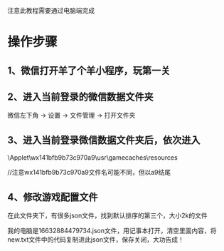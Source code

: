 注意此教程需要通过电脑端完成

# 操作步骤
## 1、微信打开羊了个羊小程序，玩第一关

## 2、进入当前登录的微信数据文件夹
微信左下角 -> 设置 -> 文件管理 -> 打开文件夹

## 3、进入当前登录微信数据文件夹后，依次进入
\Applet\wx141bfb9b73c970a9\usr\gamecaches\resources

//注意wx141bfb9b73c970a9文件名可能不同，但以a9结尾

## 4、修改游戏配置文件

在此文件夹下，有很多json文件，找到默认排序的第三个，大小2k的文件

我的电脑是16632884479734.json文件，用记事本打开，清空里面内容，将new.txt文件中的代码复制进此json文件，保存关闭，大功告成！


